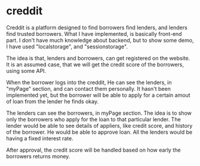 # creddit

Creddit is a platform designed to find borrowers find lenders, and lenders find trusted borrowers. What I have implemented, is basically front-end part. I don't have much knowledge about backend, but to show some demo, I have used "localstorage", and "sessionstorage".

The idea is that, lenders and borrowers, can get registered on the website. It is an assumed case, that we will get the credit score of the borrowers, using some API. 

When the borrower logs into the creddit, He can see the lenders, in "myPage" section, and can contact them personally. It hasn't been implemented yet, but the borrower will be able to apply for a certain amout of loan from the lender he finds okay.

The lenders can see the borrowers, in myPage section. The idea is to show only the borrowers who apply for the loan to that particular lender. The lender would be able to see details of appliers, like credit score, and history of the borrower. He would be able to approve loan. All the lenders would be having a fixed interest rate.

After approval, the credit score will be handled based on how early the borrowers returns money. 
